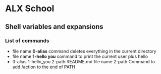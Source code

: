 # ALX School
## Shell variables and expansions

### List of **commands**

* file name **0-alias** command deletes everything in the current directory 
* file name **1-hello you** command to print the current user plus hello
* 0-alias 1-hello_you 2-path README.md file name 2-path Command to add /action to the end of PATH
